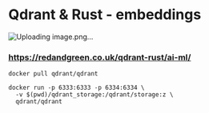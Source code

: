 # Qdrant & Rust - embeddings
![Uploading image.png…]()

### https://redandgreen.co.uk/qdrant-rust/ai-ml/

  ```docker pull qdrant/qdrant```

    docker run -p 6333:6333 -p 6334:6334 \
      -v $(pwd)/qdrant_storage:/qdrant/storage:z \
      qdrant/qdrant
    

